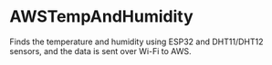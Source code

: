 # AWSTempAndHumidity
Finds the temperature and humidity using ESP32 and DHT11/DHT12 sensors, and the data is sent over Wi-Fi to AWS.

